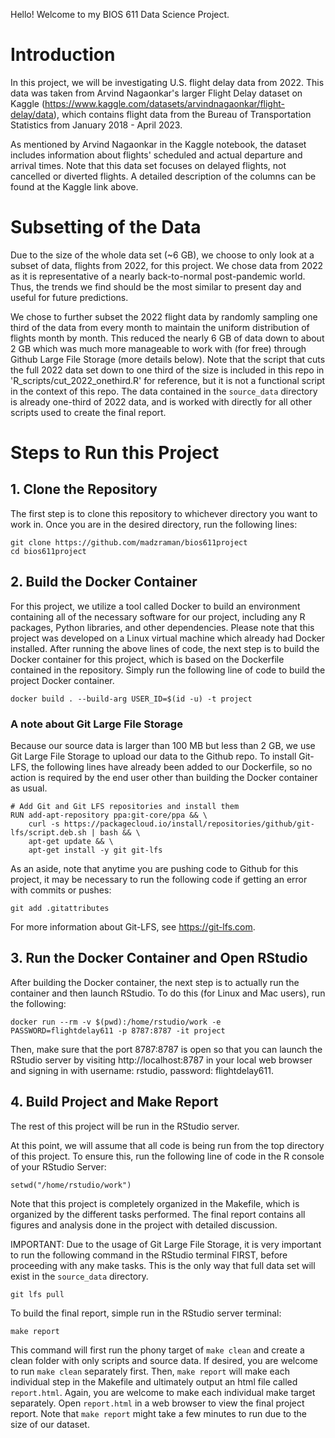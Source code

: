 Hello! Welcome to my BIOS 611 Data Science Project. 

# Introduction

In this project, we will be investigating U.S. flight delay data from 2022. This data was taken from Arvind Nagaonkar's larger Flight Delay dataset on Kaggle (https://www.kaggle.com/datasets/arvindnagaonkar/flight-delay/data), which contains flight data from the Bureau of Transportation Statistics from January 2018 - April 2023. 

As mentioned by Arvind Nagaonkar in the Kaggle notebook, the dataset includes information about flights' scheduled and actual departure and arrival times. Note that this data set focuses on delayed flights, not cancelled or diverted flights. A detailed description of the columns can be found at the Kaggle link above.

# Subsetting of the Data

Due to the size of the whole data set (~6 GB), we choose to only look at a subset of data, flights from 2022, for this project. We chose data from 2022 as it is representative of a nearly back-to-normal post-pandemic world. Thus, the trends we find should be the most similar to present day and useful for future predictions. 

We chose to further subset the 2022 flight data by randomly sampling one third of the data from every month to maintain the uniform distribution of flights month by month. This reduced the nearly 6 GB of data down to about 2 GB which was much more manageable to work with (for free) through Github Large File Storage (more details below). Note that the script that cuts the full 2022 data set down to one third of the size is included in this repo in 'R_scripts/cut_2022_onethird.R' for reference, but it is not a functional script in the context of this repo. The data contained in the `source_data` directory is already one-third of 2022 data, and is worked with directly for all other scripts used to create the final report.


# Steps to Run this Project 

## 1. Clone the Repository

The first step is to clone this repository to whichever directory you want to work in. Once you are in the desired directory, run the following lines:

```
git clone https://github.com/madzraman/bios611project
cd bios611project
```

## 2. Build the Docker Container

For this project, we utilize a tool called Docker to build an environment containing all of the necessary software for our project, including any R packages, Python libraries, and other dependencies. Please note that this project was developed on a Linux virtual machine which already had Docker installed. After running the above lines of code, the next step is to build the Docker container for this project, which is based on the Dockerfile contained in the repository. Simply run the following line of code to build the project Docker container.  

```
docker build . --build-arg USER_ID=$(id -u) -t project
```


### A note about Git Large File Storage

Because our source data is larger than 100 MB but less than 2 GB, we use Git Large File Storage to upload our data to the Github repo. To install Git-LFS, the following lines have already been added to our Dockerfile, so no action is required by the end user other than building the Docker container as usual. 

```
# Add Git and Git LFS repositories and install them
RUN add-apt-repository ppa:git-core/ppa && \
    curl -s https://packagecloud.io/install/repositories/github/git-lfs/script.deb.sh | bash && \
    apt-get update && \
    apt-get install -y git git-lfs
```

As an aside, note that anytime you are pushing code to Github for this project, it may be necessary to run the following code if getting an error with commits or pushes:

```
git add .gitattributes
``` 

For more information about Git-LFS, see https://git-lfs.com.

## 3. Run the Docker Container and Open RStudio

After building the Docker container, the next step is to actually run the container and then launch RStudio. To do this (for Linux and Mac users), run the following:

```
docker run --rm -v $(pwd):/home/rstudio/work -e PASSWORD=flightdelay611 -p 8787:8787 -it project
```

Then, make sure that the port 8787:8787 is open so that you can launch the RStudio server by visiting http://localhost:8787 in your local web browser and signing in with username: rstudio, password: flightdelay611. 

## 4. Build Project and Make Report

The rest of this project will be run in the RStudio server.

At this point, we will assume that all code is being run from the top directory of this project. To ensure this, run the following line of code in the R console of your RStudio Server:

```
setwd("/home/rstudio/work")
```

Note that this project is completely organized in the Makefile, which is organized by the different tasks performed. The final report contains all figures and analysis done in the project with detailed discussion. 

IMPORTANT: Due to the usage of Git Large File Storage, it is very important to run the following command in the RStudio terminal FIRST, before proceeding with any make tasks. This is the only way that full data set will exist in the `source_data` directory.

```
git lfs pull
```

To build the final report, simple run in the RStudio server terminal:

```
make report
```

This command will first run the phony target of `make clean` and create a clean folder with only scripts and source data. If desired, you are welcome to run `make clean` separately first. Then, `make report` will make each individual step in the Makefile and ultimately output an html file called `report.html`. Again, you are welcome to make each individual make target separately. Open `report.html` in a web browser to view the final project report. Note that `make report` might take a few minutes to run due to the size of our dataset.


